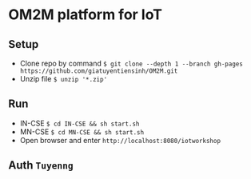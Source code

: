 # OM2M platform for IoT

## Setup

- Clone repo by command `$ git clone --depth 1 --branch gh-pages https://github.com/giatuyentiensinh/OM2M.git`
- Unzip file `$ unzip '*.zip'`

## Run

- IN-CSE `$ cd IN-CSE && sh start.sh`
- MN-CSE `$ cd MN-CSE && sh start.sh`
- Open browser and enter `http://localhost:8080/iotworkshop`

## Auth `Tuyenng`
